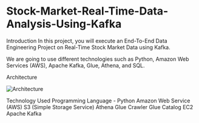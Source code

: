 # Stock-Market-Real-Time-Data-Analysis-Using-Kafka
Introduction
In this project, you will execute an End-To-End Data Engineering Project on Real-Time Stock Market Data using Kafka.

We are going to use different technologies such as Python, Amazon Web Services (AWS), Apache Kafka, Glue, Athena, and SQL.

Architecture

![Architecture](https://github.com/Annkkitaaa/Stock-Market-Real-Time-Data-Analysis-Using-Kafka/assets/100662026/7a0bb8eb-7129-4fb7-9489-658d3613db9f)


Technology Used
Programming Language - Python
Amazon Web Service (AWS)
S3 (Simple Storage Service)
Athena
Glue Crawler
Glue Catalog
EC2
Apache Kafka
